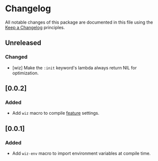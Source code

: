 # Changelog

All notable changes of this package are documented in this file using the [Keep a Changelog] principles.

[Keep a Changelog]: https://keepachangelog.com/

## Unreleased

### Changed

* [wiz] Make the `:init` keyword's lambda always return NIL for optimization.

## [0.0.2]

### Added

* Add `wiz` macro to compile [feature] settings.

[feature]: https://www.gnu.org/software/emacs/manual/html_node/elisp/Named-Features.html

## [0.0.1]

### Added

 * Add `wiz-env` macro to import environment variables at compile time.
